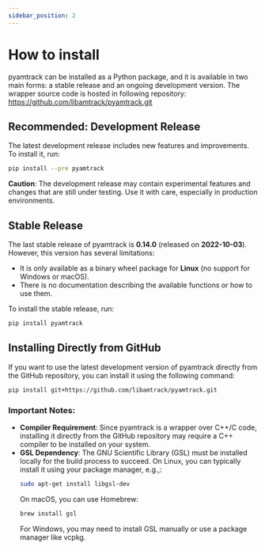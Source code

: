 ```yaml
---
sidebar_position: 2
---
```


# How to install

pyamtrack can be installed as a Python package, and it is available in two main forms: a stable release and an ongoing development version.
The wrapper source code is hosted in following repository: https://github.com/libamtrack/pyamtrack.git

## Recommended: Development Release

The latest development release includes new features and improvements. To install it, run:
```bash
pip install --pre pyamtrack
```

**Caution**: The development release may contain experimental features and changes that are still under testing. Use it with care, especially in production environments.

## Stable Release

The last stable release of pyamtrack is **0.14.0** (released on **2022-10-03**). However, this version has several limitations:
- It is only available as a binary wheel package for **Linux** (no support for Windows or macOS).
- There is no documentation describing the available functions or how to use them.

To install the stable release, run:
```bash
pip install pyamtrack
```

## Installing Directly from GitHub

If you want to use the latest development version of pyamtrack directly from the GitHub repository, you can install it using the following command:
```bash
pip install git+https://github.com/libamtrack/pyamtrack.git
```

### Important Notes:
- **Compiler Requirement**: Since pyamtrack is a wrapper over C++/C code, installing it directly from the GitHub repository may require a C++ compiler to be installed on your system.
- **GSL Dependency**: The GNU Scientific Library (GSL) must be installed locally for the build process to succeed. On Linux, you can typically install it using your package manager, e.g.,:
  ```bash
  sudo apt-get install libgsl-dev
  ```
  On macOS, you can use Homebrew:
  ```bash
  brew install gsl
  ```
  For Windows, you may need to install GSL manually or use a package manager like vcpkg.